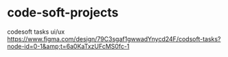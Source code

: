 # code-soft-projects
codesoft tasks ui/ux https://www.figma.com/design/79C3sgaf1gwwadYnycd24F/codsoft-tasks?node-id=0-1&amp;t=6a0KaTxzUFcMS0fc-1
